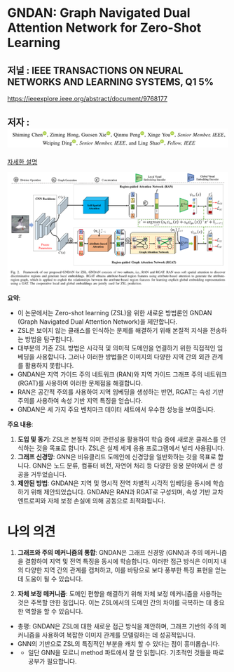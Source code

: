 # GNDAN: Graph Navigated Dual Attention Network for Zero-Shot Learning

## 저널 : IEEE TRANSACTIONS ON NEURAL NETWORKS AND LEARNING SYSTEMS, Q1 5%

https://ieeexplore.ieee.org/abstract/document/9768177

## 저자 : ![Alt text](image.png)

[자세한 설명](./GNDAN%20(2022).md)

![Alt text](image-2.png)

**요약**:
- 이 논문에서는 Zero-shot learning (ZSL)을 위한 새로운 방법론인 GNDAN (Graph Navigated Dual Attention Network)을 제안합니다.
- ZSL은 보이지 않는 클래스를 인식하는 문제를 해결하기 위해 본질적 지식을 전송하는 방법을 탐구합니다.
- 대부분의 기존 ZSL 방법은 시각적 및 의미적 도메인을 연결하기 위한 직접적인 임베딩을 사용합니다. 그러나 이러한 방법들은 이미지의 다양한 지역 간의 외관 관계를 활용하지 못합니다.
- GNDAN은 지역 가이드 주의 네트워크 (RAN)와 지역 가이드 그래프 주의 네트워크 (RGAT)를 사용하여 이러한 문제점을 해결합니다.
- RAN은 공간적 주의를 사용하여 지역 임베딩을 생성하는 반면, RGAT는 속성 기반 주의를 사용하여 속성 기반 지역 특징을 얻습니다.
- GNDAN은 세 가지 주요 벤치마크 데이터 세트에서 우수한 성능을 보여줍니다.

**주요 내용**:
1. **도입 및 동기**: ZSL은 본질적 의미 관련성을 활용하여 학습 중에 새로운 클래스를 인식하는 것을 목표로 합니다. ZSL은 실제 세계 응용 프로그램에서 널리 사용됩니다.
2. **그래프 신경망**: GNN은 비유클리드 도메인에 신경망을 일반화하는 것을 목표로 합니다. GNN은 노드 분류, 컴퓨터 비전, 자연어 처리 등 다양한 응용 분야에서 큰 성공을 거두었습니다.
3. **제안된 방법**: GNDAN은 지역 및 명시적 전역 차별적 시각적 임베딩을 동시에 학습하기 위해 제안되었습니다. GNDAN은 RAN과 RGAT로 구성되며, 속성 기반 교차 엔트로피와 자체 보정 손실에 의해 공동으로 최적화됩니다.

# 나의 의견

1. **그래프와 주의 메커니즘의 통합**: GNDAN은 그래프 신경망 (GNN)과 주의 메커니즘을 결합하여 지역 및 전역 특징을 동시에 학습합니다. 이러한 접근 방식은 이미지 내의 다양한 지역 간의 관계를 캡처하고, 이를 바탕으로 보다 풍부한 특징 표현을 얻는 데 도움이 될 수 있습니다.

2. **자체 보정 메커니즘**: 도메인 편향을 해결하기 위해 자체 보정 메커니즘을 사용하는 것은 주목할 만한 점입니다. 이는 ZSL에서의 도메인 간의 차이를 극복하는 데 중요한 역할을 할 수 있습니다.

- 총평: GNDAN은 ZSL에 대한 새로운 접근 방식을 제안하며, 그래프 기반의 주의 메커니즘을 사용하여 복잡한 이미지 관계를 모델링하는 데 성공적입니다.
- GNN의 기반으로 ZSL의 특징적인 부분을 캐치 할 수 있다는 점이 흥미롭습니다.
- - 일단 GNN을 모르니 method 파트에서 잘 안 읽힙니다. 기초적인 것들을 따로 공부가 필요합니다.